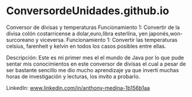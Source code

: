 # ConversordeUnidades.github.io
Conversor de divisas y temperaturas
Funcionamiento 1: Convertir de la divisa colón costarricense a dolar,euro,libra esterlina, yen japonés,won-surcoreano y viceversa.
Funcionamiento 1: Convertir las temperaturas celsius, farenheit y kelvin en todos los casos posibles entre ellas.

Descripción: Este es mi primer mes el el mundo de Java por lo que pude sentar mis conocimientos en este conversor de divisas el cual a pesar de ser bastante sencillo me dio mucho aprendizaje ya que invertí muchas horas de investigación y lecturas, los invito a probarlo.



LinkedIn: www.linkedin.com/in/anthony-medina-1b156b1aa


